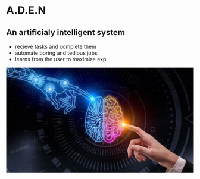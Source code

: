# A.D.E.N

## An artificialy intelligent system

- recieve tasks and complete them
- automate boring and tedious jobs
- learns from the user to maximize exp

<img src="img\banner\ai_human.jpg" alt="Goal">

